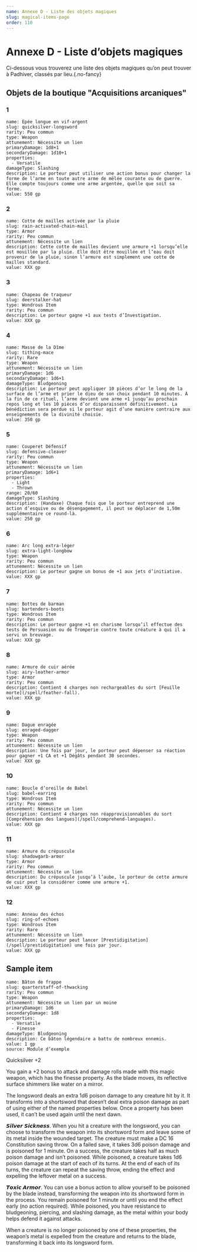 ```yaml
---
name: Annexe D - Liste des objets magiques
slug: magical-items-page
order: 110
---
```


# Annexe D - Liste d’objets magiques

Ci-dessous vous trouverez une liste des objets magiques qu’on peut trouver à Padhiver, classés par lieu.{.no-fancy}

## Objets de la boutique "Acquisitions arcaniques"


### 1
```Item
name: Épée longue en vif-argent
slug: quicksilver-longsword
rarity: Peu commun
type: Weapon
attunement: Nécessite un lien
primaryDamage: 1d8+1
secondaryDamage: 1d10+1
properties:
  - Versatile
damageType: Slashing
description: Le porteur peut utiliser une action bonus pour changer la forme de l’arme en toute autre arme de mêlée courante ou de guerre. Elle compte toujours comme une arme argentée, quelle que soit sa forme.
value: 550 gp
```

### 2
```Item
name: Cotte de mailles activée par la pluie
slug: rain-activated-chain-mail
type: Armor
rarity: Peu commun
attunement: Nécessite un lien
description: Cette cotte de mailles devient une armure +1 lorsqu’elle est mouillée par la pluie. Elle doit être mouillée et l’eau doit provenir de la pluie, sinon l’armure est simplement une cotte de mailles standard.
value: XXX gp
```

### 3
```Item
name: Chapeau de traqueur
slug: deerstalker-hat
type: Wondrous Item
rarity: Peu commun
description: Le porteur gagne +1 aux tests d’Investigation.
value: XXX gp
```

### 4
```Item
name: Masse de la Dîme
slug: tithing-mace
rarity: Rare
type: Weapon
attunement: Nécessite un lien
primaryDamage: 1d6
secondaryDamage: 1d6+1
damageType: Bludgeoning
description: Le porteur peut appliquer 10 pièces d’or le long de la surface de l’arme et prier le dieu de son choix pendant 10 minutes. À la fin de ce rituel, l’arme devient une arme +1 jusqu’au prochain repos long et les 10 pièces d’or disparaissent définitivement. La bénédiction sera perdue si le porteur agit d’une manière contraire aux enseignements de la divinité choisie.
value: 350 gp
```

### 5
```Item
name: Couperet Défensif
slug: defensive-cleaver
rarity: Peu commun
type: Weapon
attunement: Nécessite un lien
primaryDamage: 1d6+1
properties:
  - Light
  - Thrown
range: 20/60
damageType: Slashing
description: (Handaxe) Chaque fois que le porteur entreprend une action d’esquive ou de désengagement, il peut se déplacer de 1,50m supplémentaire ce round-là.
value: 250 gp
```

### 6
```Item
name: Arc long extra-léger
slug: extra-light-longbow
type: Weapon
rarity: Peu commun
attunement: Nécessite un lien
description: Le porteur gagne un bonus de +1 aux jets d’initiative.
value: XXX gp
```

### 7
```Item
name: Bottes de barman
slug: bartenders-boots
type: Wondrous Item
rarity: Peu commun
description: Le porteur gagne +1 en charisme lorsqu’il effectue des tests de Persuasion ou de Tromperie contre toute créature à qui il a servi un breuvage.
value: XXX gp
```

### 8
```Item
name: Armure de cuir aérée
slug: airy-leather-armor
type: Armor
rarity: Peu commun
description: Contient 4 charges non rechargeables du sort [Feuille morte](/spell/feather-fall).
value: XXX gp
```

### 9
```Item
name: Dague enragée
slug: enraged-dagger
type: Weapon
rarity: Peu commun
attunement: Nécessite un lien
description: Une fois par jour, le porteur peut dépenser sa réaction pour gagner +1 CA et +1 Dégâts pendant 30 secondes.
value: XXX gp
```

### 10
```Item
name: Boucle d’oreille de Babel
slug: babel-earring
type: Wondrous Item
rarity: Peu commun
attunement: Nécessite un lien
description: Contient 4 charges non réapprovisionnables du sort [Compréhension des langues](/spell/comprehend-languages).
value: XXX gp
```

### 11
```Item
name: Armure du crépuscule
slug: shadowgarb-armor
type: Armor
rarity: Peu commun
attunement: Nécessite un lien
description: Du crépuscule jusqu’à l’aube, le porteur de cette armure de cuir peut la considérer comme une armure +1.
value: XXX gp
```

### 12
```Item
name: Anneau des échos
slug: ring-of-echoes
type: Wondrous Item
rarity: Rare
attunement: Nécessite un lien
description: Le porteur peut lancer [Prestidigitation](/spell/prestidigitation) une fois par jour.
value: XXX gp
```


## Sample item
```Item
name: Bâton de frappe
slug: quarterstaff-of-thwacking
rarity: Peu commun
type: Weapon
attunement: Nécessite un lien par un moine
primaryDamage: 1d6
secondaryDamage: 1d8
properties:
  - Versatile
  - Finesse
damageType: Bludgeoning
description: Ce bâton légendaire a battu de nombreux ennemis.
value: 1 gp
source: Module d’exemple
```

Quicksilver +2

You gain a +2 bonus to attack and damage rolls made with this magic weapon, which has the finesse property. As the blade moves, its reflective surface shimmers like water on a mirror.

The longsword deals an extra 1d6 poison damage to any creature hit by it. It transforms into a shortsword that doesn’t deal extra poison damage as part of using either of the named properties below. Once a property has been used, it can’t be used again until the next dawn.

𝙎𝙞𝙡𝙫𝙚𝙧 𝙎𝙞𝙘𝙠𝙣𝙚𝙨𝙨. When you hit a creature with the longsword, you can choose to transform the weapon into its shortsword form and leave some of its metal inside the wounded target. The creature must make a DC 16 Constitution saving throw. On a failed save, it takes 3d6 poison damage and is poisoned for 1 minute. On a success, the creature takes half as much poison damage and isn’t poisoned. While poisoned, a creature takes 1d6 poison damage at the start of each of its turns. At the end of each of its turns, the creature can repeat the saving throw, ending the effect and expelling the leftover metal on a success.

𝙏𝙤𝙭𝙞𝙘 𝘼𝙧𝙢𝙤𝙧. You can use a bonus action to allow yourself to be poisoned by the blade instead, transforming the weapon into its shortsword form in the process. You remain poisoned for 1 minute or until you end the effect early (no action required). While poisoned, you have resistance to bludgeoning, piercing, and slashing damage, as the metal within your body helps defend it against attacks.

When a creature is no longer poisoned by one of these properties, the weapon’s metal is expelled from the creature and returns to the blade, transforming it back into its longsword form.
